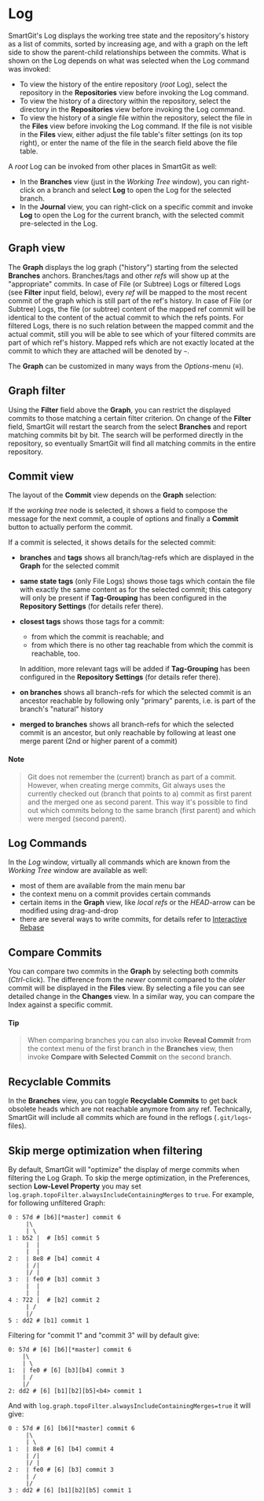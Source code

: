 # Log

SmartGit's Log displays the working tree state and the repository's history as a list of commits, sorted by increasing age, and with a graph on the left side to show the parent-child relationships between the commits. What is shown on the Log depends on what was selected when the Log command was invoked:

- To view the history of the entire repository (*root* Log), select the repository in the **Repositories** view before invoking the Log command.
- To view the history of a directory within the repository, select the directory in the **Repositories** view before invoking the Log command.
- To view the history of a single file within the repository, select the file in the **Files** view before invoking the Log command. If the file is not visible in the **Files** view, either adjust the file table's filter settings (on its top right), or enter the name of the file in the search field above the file table.

A *root* Log can be invoked from other places in SmartGit as well:

- In the **Branches** view (just in the *Working Tree* window), you can right-click on a branch and select **Log** to open the Log for the selected branch.
- In the **Journal** view, you can right-click on a specific commit and invoke **Log** to open the Log for the current branch, with the selected commit pre-selected in the Log.

## Graph view

The **Graph** displays the log graph ("history") starting from the selected **Branches** anchors. Branches/tags and other *refs* will show up at the "appropriate" commits. In case of File (or Subtree) Logs or filtered Logs (see **Filter** input field, below), every *ref* will be mapped to the most recent commit of the graph which is still part of the ref's history. In case of File (or Subtree) Logs, the file (or subtree)
content of the mapped ref commit will be identical to the content of the actual commit to which the refs points. For filtered Logs, there is no such relation between the mapped commit and the actual commit, still you will be able to see which of your filtered commits are part of which ref's history. Mapped refs which are not exactly located at the commit to which they are attached will be denoted by `~`.

The **Graph** can be customized in many ways from the *Options*-menu
(≡).

## Graph filter

Using the **Filter** field above the **Graph**, you can restrict the displayed commits to those matching a certain filter criterion. On change of the **Filter** field, SmartGit will restart the search from the select **Branches** and report matching commits bit by bit. The search will be performed directly in the repository, so eventually SmartGit will find all matching commits in the entire repository.

## Commit view

The layout of the **Commit** view depends on the **Graph** selection:

If the *working tree* node is selected, it shows a field to compose the message for the next commit, a couple of options and finally a **Commit** button to actually perform the commit.

If a commit is selected, it shows details for the selected commit:

- **branches** and **tags** shows all branch/tag-refs which are displayed in the **Graph** for the selected commit
- **same state tags** (only File Logs) shows those tags which contain the file with exactly the same content as for the selected commit; this category will only be present if **Tag-Grouping** has been configured in the **Repository Settings** (for details refer there).
- **closest tags** shows those tags for a commit:
    - from which the commit is reachable; and
    - from which there is no other tag reachable from which the commit is reachable, too.

  In addition, more relevant tags will be added if **Tag-Grouping** has been configured in the **Repository Settings** (for details refer there).
- **on branches** shows all branch-refs for which the selected commit is an ancestor reachable by following only "primary" parents, i.e. is part of the branch's "natural" history
- **merged to branches** shows all branch-refs for which the selected commit is an ancestor, but only reachable by following at least one merge parent (2nd or higher parent of a commit)

#### Note

> Git does not remember the (current) branch as part of a commit. However,
> when creating merge commits, Git always uses the currently checked out
> (branch that points to a) commit as first parent and the merged one as
> second parent. This way it's possible to find out which commits belong
> to the same branch (first parent) and which were merged (second parent).

## Log Commands

In the *Log* window, virtually all commands which are known from the *Working Tree* window are available as well:

- most of them are available from the main menu bar
- the context menu on a commit provides certain commands
- certain items in the **Graph** view, like *local refs* or the *HEAD*-arrow can be modified using drag-and-drop
- there are several ways to write commits, for details refer to [Interactive Rebase](Rebase-Interactive.md)

## Compare Commits

You can compare two commits in the **Graph** by selecting both commits
(*Ctrl*-click). The difference from the *newer* commit compared to the
*older* commit will be displayed in the **Files** view. By selecting a file you can see detailed change in the **Changes** view. In a similar way, you can compare the Index against a specific commit.

#### Tip

> When comparing branches you can also invoke **Reveal Commit** from the
> context menu of the first branch in the **Branches** view, then invoke
> **Compare with Selected Commit** on the second branch.

## Recyclable Commits

In the **Branches** view, you can toggle **Recyclable Commits** to get back obsolete heads which are not reachable anymore from any ref. Technically, SmartGit will include all commits which are found in the reflogs (`.git/logs`-files).

## Skip merge optimization when filtering

By default, SmartGit will "optimize" the display of merge commits when filtering the Log Graph. To skip the merge optimization, in the Preferences, section **Low-Level Property** you may set `log.graph.topoFilter.alwaysIncludeContainingMerges` to `true`. For example, for following unfiltered Graph:

```                                                                                  
0 : 57d # [b6][*master] commit 6
     |\                                                                                 
     | \                                                                                
1 : b52 |  # [b5] commit 5
     |  |                                                                               
     |  |                                                                               
2 :  | 8e8 # [b4] commit 4
     | /|                                                                               
     |/ |                                                                               
3 :  | fe0 # [b3] commit 3
     |  |                                                                               
     |  |                                                                               
4 : 722 |  # [b2] commit 2         
     | /                                                                                
     |/                                                                                 
5 : dd2 # [b1] commit 1          
```

Filtering for "commit 1" and "commit 3" will by default give:

```
0: 57d # [6] [b6][*master] commit 6
    |\                                     
    | \                                    
1:  | fe0 # [6] [b3][b4] commit 3
    | /                                    
    |/                                     
2: dd2 # [6] [b1][b2][b5]<b4> commit 1
```

And with `log.graph.topoFilter.alwaysIncludeContainingMerges=true` it will give:

```
0 : 57d # [6] [b6][*master] commit 6
     |\                                                                       
     | \                                                                      
1 :  | 8e8 # [6] [b4] commit 4
     | /|                                                                     
     |/ |                                                                     
2 :  | fe0 # [6] [b3] commit 3
     | /                                                                      
     |/                                                                       
3 : dd2 # [6] [b1][b2][b5] commit 1
```

